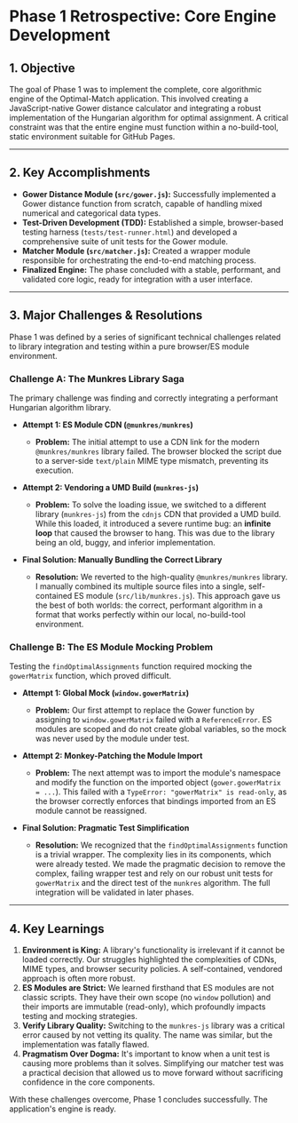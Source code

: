 # Phase 1 Retrospective: Core Engine Development

## 1. Objective

The goal of Phase 1 was to implement the complete, core algorithmic engine of the Optimal-Match application. This involved creating a JavaScript-native Gower distance calculator and integrating a robust implementation of the Hungarian algorithm for optimal assignment. A critical constraint was that the entire engine must function within a no-build-tool, static environment suitable for GitHub Pages.

---

## 2. Key Accomplishments

* **Gower Distance Module (`src/gower.js`):** Successfully implemented a Gower distance function from scratch, capable of handling mixed numerical and categorical data types.
* **Test-Driven Development (TDD):** Established a simple, browser-based testing harness (`tests/test-runner.html`) and developed a comprehensive suite of unit tests for the Gower module.
* **Matcher Module (`src/matcher.js`):** Created a wrapper module responsible for orchestrating the end-to-end matching process.
* **Finalized Engine:** The phase concluded with a stable, performant, and validated core logic, ready for integration with a user interface.

---

## 3. Major Challenges & Resolutions

Phase 1 was defined by a series of significant technical challenges related to library integration and testing within a pure browser/ES module environment.

### Challenge A: The Munkres Library Saga

The primary challenge was finding and correctly integrating a performant Hungarian algorithm library.

* **Attempt 1: ES Module CDN (`@munkres/munkres`)**
    * **Problem:** The initial attempt to use a CDN link for the modern `@munkres/munkres` library failed. The browser blocked the script due to a server-side `text/plain` MIME type mismatch, preventing its execution.

* **Attempt 2: Vendoring a UMD Build (`munkres-js`)**
    * **Problem:** To solve the loading issue, we switched to a different library (`munkres-js`) from the `cdnjs` CDN that provided a UMD build. While this loaded, it introduced a severe runtime bug: an **infinite loop** that caused the browser to hang. This was due to the library being an old, buggy, and inferior implementation.

* **Final Solution: Manually Bundling the Correct Library**
    * **Resolution:** We reverted to the high-quality `@munkres/munkres` library. I manually combined its multiple source files into a single, self-contained ES module (`src/lib/munkres.js`). This approach gave us the best of both worlds: the correct, performant algorithm in a format that works perfectly within our local, no-build-tool environment.

### Challenge B: The ES Module Mocking Problem

Testing the `findOptimalAssignments` function required mocking the `gowerMatrix` function, which proved difficult.

* **Attempt 1: Global Mock (`window.gowerMatrix`)**
    * **Problem:** Our first attempt to replace the Gower function by assigning to `window.gowerMatrix` failed with a `ReferenceError`. ES modules are scoped and do not create global variables, so the mock was never used by the module under test.

* **Attempt 2: Monkey-Patching the Module Import**
    * **Problem:** The next attempt was to import the module's namespace and modify the function on the imported object (`gower.gowerMatrix = ...`). This failed with a `TypeError: "gowerMatrix" is read-only`, as the browser correctly enforces that bindings imported from an ES module cannot be reassigned.

* **Final Solution: Pragmatic Test Simplification**
    * **Resolution:** We recognized that the `findOptimalAssignments` function is a trivial wrapper. The complexity lies in its components, which were already tested. We made the pragmatic decision to remove the complex, failing wrapper test and rely on our robust unit tests for `gowerMatrix` and the direct test of the `munkres` algorithm. The full integration will be validated in later phases.

---

## 4. Key Learnings

1.  **Environment is King:** A library's functionality is irrelevant if it cannot be loaded correctly. Our struggles highlighted the complexities of CDNs, MIME types, and browser security policies. A self-contained, vendored approach is often more robust.
2.  **ES Modules are Strict:** We learned firsthand that ES modules are not classic scripts. They have their own scope (no `window` pollution) and their imports are immutable (read-only), which profoundly impacts testing and mocking strategies.
3.  **Verify Library Quality:** Switching to the `munkres-js` library was a critical error caused by not vetting its quality. The name was similar, but the implementation was fatally flawed.
4.  **Pragmatism Over Dogma:** It's important to know when a unit test is causing more problems than it solves. Simplifying our matcher test was a practical decision that allowed us to move forward without sacrificing confidence in the core components.

With these challenges overcome, Phase 1 concludes successfully. The application's engine is ready.